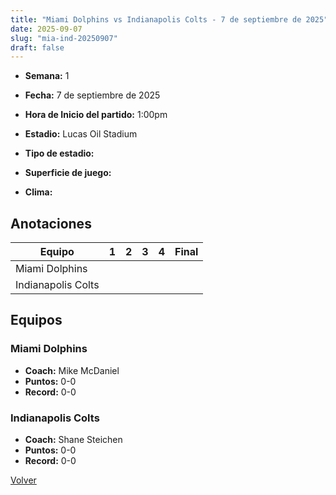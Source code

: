 ```yaml
---
title: "Miami Dolphins vs Indianapolis Colts - 7 de septiembre de 2025"
date: 2025-09-07
slug: "mia-ind-20250907"
draft: false
---
```


* **Semana:** 1
* **Fecha:** 7 de septiembre de 2025

* **Hora de Inicio del partido:** 1:00pm
* **Estadio:** Lucas Oil Stadium
* **Tipo de estadio:** 
* **Superficie de juego:** 
* **Clima:** 





## Anotaciones
| Equipo | 1 | 2 | 3 | 4 | Final |
|--------|---|---|---|---|-------|
| Miami Dolphins  |   |   |   |    |  |
| Indianapolis Colts  |   |   |   |    |  |


## Equipos


### Miami Dolphins
* **Coach:** Mike McDaniel
* **Puntos:** 0-0
* **Record:** 0-0

### Indianapolis Colts
* **Coach:** Shane Steichen
* **Puntos:** 0-0
* **Record:** 0-0


[Volver](/historia/2025)
